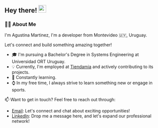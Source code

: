 <h2> Hey there! <img src="https://media.giphy.com/media/hvRJCLFzcasrR4ia7z/giphy.gif" width="25px"> </h2>
<h3>👩‍💻 About Me </h3>

I'm Agustina Martinez, I'm a developer from Montevideo 🇺🇾, Uruguay.

Let's connect and build something amazing together!



- 🎓 I'm pursuing a Bachelor's Degree in Systems Engineering at Universidad ORT Uruguay.
- 💡 Currently, I'm employed at [Tiendamia](https://tiendamia.com/) and actively contributing to its projects.
- 🌱 Constantly learning.
- ⌚ In my free time, I always strive to learn something new or engage in sports.



📫 Want to get in touch? Feel free to reach out through:

* [Email](mailto:agustinamartinez1044@gmail.com): Let's connect and chat about exciting opportunities!
* [LinkedIn](https://www.linkedin.com/in/agustinamartinez1044/): Drop me a message here, and let's expand our professional network!
